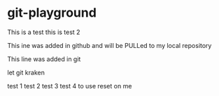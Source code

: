 # git-playground
This is  a test
this is test 2

This ine was added in github and will be PULLed to my local repository

This line was added in git

let git kraken

test 1
test 2
test 3
test 4 to use reset on me 
